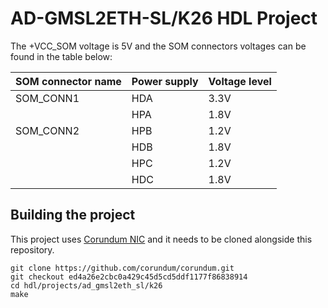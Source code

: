 <!-- no_build_example, no_dts, no_no_os -->

# AD-GMSL2ETH-SL/K26 HDL Project

The +VCC_SOM voltage is 5V and the SOM connectors voltages can be found in the table below:

| SOM connector name | Power supply              | Voltage level |
|--------------------|---------------------------|---------------|
| SOM_CONN1          | HDA                       | 3.3V          |
|                    | HPA                       | 1.8V          |
| SOM_CONN2          | HPB                       | 1.2V          |
|                    | HDB                       | 1.8V          |
|                    | HPC                       | 1.2V          |
|                    | HDC                       | 1.8V          |

## Building the project

This project uses [Corundum NIC](https://github.com/corundum/corundum) and it needs to be cloned alongside this repository.

```
git clone https://github.com/corundum/corundum.git
git checkout ed4a26e2cbc0a429c45d5cd5ddf1177f86838914
cd hdl/projects/ad_gmsl2eth_sl/k26
make
```
